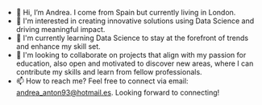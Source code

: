 - 👋 Hi, I’m Andrea. I come from Spain but currently living in London.
- 👀 I'm interested in creating innovative solutions using Data Science and driving meaningful impact.
- 🌱 I'm currently learning Data Science to stay at the forefront of trends and enhance my skill set.
- 💞️ I'm looking to collaborate on projects that align with my passion for education, also open and motivated to discover new areas, where I can contribute my skills and learn from fellow professionals.
- 📫 How to reach me? Feel free to connect via email: andrea_anton93@hotmail.es. Looking forward to connecting!

<!---
antonsolla/antonsolla is a ✨ special ✨ repository because its `README.md` (this file) appears on your GitHub profile.
You can click the Preview link to take a look at your changes.
--->
